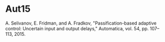 # Aut15
A. Selivanov, E. Fridman, and A. Fradkov, "Passification-based adaptive control: Uncertain input and output delays," Automatica, vol. 54, pp. 107–113, 2015.
